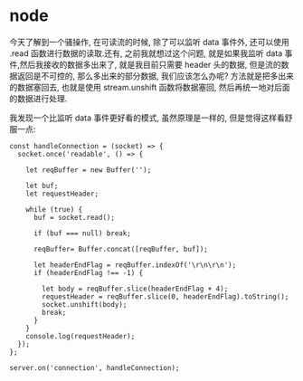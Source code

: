  # node

今天了解到一个骚操作, 在可读流的时候, 除了可以监听 data 事件外, 还可以使用 .read 函数进行数据的读取.还有, 之前我就想过这个问题, 就是如果我监听 data 事件,然后我接收的数据多出来了, 就是我目前只需要 header 头的数据, 但是流的数据返回是不可控的, 那么多出来的部分数据, 我们应该怎么办呢? 方法就是把多出来的数据塞回去, 也就是使用 stream.unshift 函数将数据塞回, 然后再统一地对后面的数据进行处理.

我发现一个比监听 data 事件更好看的模式, 虽然原理是一样的, 但是觉得这样看舒服一点:
```
const handleConnection = (socket) => {
  socket.once('readable', () => {

    let reqBuffer = new Buffer('');

    let buf;
    let requestHeader;

    while (true) {
      buf = socket.read();
      
      if (buf === null) break;

      reqBuffer= Buffer.concat([reqBuffer, buf]);

      let headerEndFlag = reqBuffer.indexOf('\r\n\r\n');
      if (headerEndFlag !== -1) {

        let body = reqBuffer.slice(headerEndFlag + 4);
        requestHeader = reqBuffer.slice(0, headerEndFlag).toString();
        socket.unshift(body);
        break;
      }
    }
    console.log(requestHeader);
  });
};

server.on('connection', handleConnection);
```